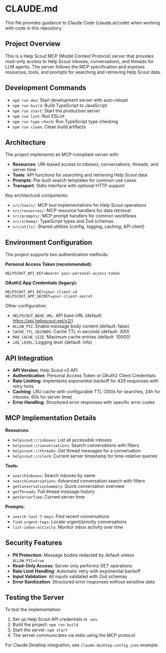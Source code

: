 # CLAUDE.md

This file provides guidance to Claude Code (claude.ai/code) when working with code in this repository.

## Project Overview

This is a Help Scout MCP (Model Context Protocol) server that provides read-only access to Help Scout inboxes, conversations, and threads for LLM agents. The server follows the MCP specification and exposes resources, tools, and prompts for searching and retrieving Help Scout data.

## Development Commands

- `npm run dev`: Start development server with auto-reload
- `npm run build`: Build TypeScript to JavaScript
- `npm run start`: Start the production server
- `npm run lint`: Run ESLint
- `npm run type-check`: Run TypeScript type checking
- `npm run clean`: Clean build artifacts

## Architecture

The project implements an MCP-compliant server with:

- **Resources**: URI-based access to inboxes, conversations, threads, and server time
- **Tools**: API functions for searching and retrieving Help Scout data
- **Prompts**: Pre-built search templates for common use cases
- **Transport**: Stdio interface with optional HTTP support

Key architectural components:
- `src/tools/`: MCP tool implementations for Help Scout operations
- `src/resources/`: MCP resource handlers for data retrieval
- `src/prompts/`: MCP prompt handlers for common workflows
- `src/schema/`: TypeScript types and Zod schemas
- `src/utils/`: Shared utilities (config, logging, caching, API client)

## Environment Configuration

The project supports two authentication methods:

**Personal Access Token (recommended):**
```env
HELPSCOUT_API_KEY=Bearer your-personal-access-token
```

**OAuth2 App Credentials (legacy):**
```env
HELPSCOUT_API_KEY=your-client-id
HELPSCOUT_APP_SECRET=your-client-secret
```

Other configuration:
- `HELPSCOUT_BASE_URL`: API base URL (default: https://api.helpscout.net/v2/)
- `ALLOW_PII`: Enable message body content (default: false)
- `CACHE_TTL_SECONDS`: Cache TTL in seconds (default: 300)
- `MAX_CACHE_SIZE`: Maximum cache entries (default: 10000)
- `LOG_LEVEL`: Logging level (default: info)

## API Integration

- **API Version**: Help Scout v2 API
- **Authentication**: Personal Access Token or OAuth2 Client Credentials
- **Rate Limiting**: Implements exponential backoff for 429 responses with retry hints
- **Caching**: LRU cache with configurable TTL (300s for searches, 24h for inboxes, 60s for server time)
- **Error Handling**: Structured error responses with specific error codes

## MCP Implementation Details

**Resources:**
- `helpscout://inboxes`: List all accessible inboxes
- `helpscout://conversations`: Search conversations with filters
- `helpscout://threads`: Get thread messages for a conversation
- `helpscout://clock`: Current server timestamp for time-relative queries

**Tools:**
- `searchInboxes`: Search inboxes by name
- `searchConversations`: Advanced conversation search with filters
- `getConversationSummary`: Quick conversation overview
- `getThreads`: Full thread message history
- `getServerTime`: Current server time

**Prompts:**
- `search-last-7-days`: Find recent conversations
- `find-urgent-tags`: Locate urgent/priority conversations  
- `list-inbox-activity`: Monitor inbox activity over time

## Security Features

- **PII Protection**: Message bodies redacted by default unless `ALLOW_PII=true`
- **Read-Only Access**: Server only performs GET operations
- **Rate Limit Handling**: Automatic retry with exponential backoff
- **Input Validation**: All inputs validated with Zod schemas
- **Error Sanitization**: Structured error responses without sensitive data

## Testing the Server

To test the implementation:

1. Set up Help Scout API credentials in `.env`
2. Build the project: `npm run build`
3. Start the server: `npm start`
4. The server communicates via stdio using the MCP protocol

For Claude Desktop integration, see `claude-desktop-config.json` example.